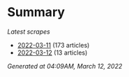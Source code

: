 # Summary
*Latest scrapes*
* [2022-03-11](https://github.com/nuuuwan/news_lk/blob/data/news_lk.2022-03-11.json) (173 articles)
* [2022-03-12](https://github.com/nuuuwan/news_lk/blob/data/news_lk.2022-03-12.json) (13 articles)

*Generated at 04:09AM, March 12, 2022*